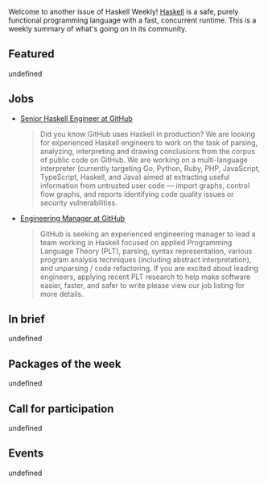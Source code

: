 <!-- 2018-09-13 unpublished -->

Welcome to another issue of Haskell Weekly!
[Haskell](https://haskell-lang.org) is a safe, purely functional programming language with a fast, concurrent runtime.
This is a weekly summary of what's going on in its community.

## Featured

undefined

## Jobs

-   [Senior Haskell Engineer at GitHub](https://boards.greenhouse.io/github/jobs/1262974)

    > Did you know GitHub uses Haskell in production? We are looking for experienced Haskell engineers to work on the task of parsing, analyzing, interpreting and drawing conclusions from the corpus of public code on GitHub. We are working on a multi-language interpreter (currently targeting Go, Python, Ruby, PHP, JavaScript, TypeScript, Haskell, and Java) aimed at extracting useful information from untrusted user code — import graphs, control flow graphs, and reports identifying code quality issues or security vulnerabilities.

-   [Engineering Manager at GitHub](https://boards.greenhouse.io/github/jobs/1106071)

    > GitHub is seeking an experienced engineering manager to lead a team working in Haskell focused on applied Programming Language Theory (PLT), parsing, syntax representation, various program analysis techniques (including abstract interpretation), and unparsing / code refactoring. If you are excited about leading engineers, applying recent PLT research to help make software easier, faster, and safer to write please view our job listing for more details.

## In brief

undefined

## Packages of the week

undefined

## Call for participation

undefined

## Events

undefined
